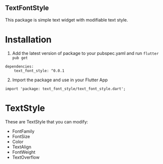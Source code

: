 ## TextFontStyle
This package is simple text widget with modifiable text style.

# Installation
1. Add the latest version of package to your pubspec.yaml and run ```flutter pub get```
```
dependencies:
    text_font_style: ^0.0.1
```
2. Import the package and use in your Flutter App
```
import 'package: text_font_style/text_font_style.dart';
```

# TextStyle
These are TextStyle that you can modify:
* FontFamily
* FontSize
* Color
* TextAlign
* FontWeight
* TextOverflow